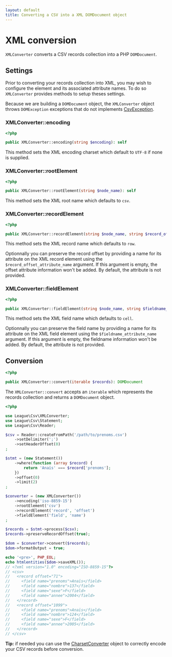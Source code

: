 ```yaml
---
layout: default
title: Converting a CSV into a XML DOMDocument object
---
```


# XML conversion

`XMLConverter` converts a CSV records collection into a PHP `DOMDocument`.

## Settings

Prior to converting your records collection into XML, you may wish to configure the element and its associated attribute names. To do so `XMLConverter` provides methods to setup theses settings.

<p class="message-warning">Because we are building a <code>DOMDocument</code> object, the <code>XMLConverter</code> object throws <code>DOMException</code> exceptions that do not implements <a href="/9.0/connections/exceptions/">CsvException</a>.</p>

### XMLConverter::encoding

~~~php
<?php

public XMLConverter::encoding(string $encoding): self
~~~

This method sets the XML encoding charset which default to `UTF-8` if none is supplied.

### XMLConverter::rootElement

~~~php
<?php

public XMLConverter::rootElement(string $node_name): self
~~~

This method sets the XML root name which defaults to `csv`.

### XMLConverter::recordElement

~~~php
<?php

public XMLConverter::recordElement(string $node_name, string $record_offset_attribute_name = ''): self
~~~

This method sets the XML record name which defaults to `row`.

Optionnally you can preserve the record offset by providing a name for its attribute on the XML record element using the `$record_offset_attribute_name` argument. If this argument is empty, the offset attribute information won't be added. By default, the attribute is not provided.

### XMLConverter::fieldElement

~~~php
<?php

public XMLConverter::fieldElement(string $node_name, string $fieldname_attribute_name = ''): self
~~~

This method sets the XML field name which defaults to `cell`.

Optionnally you can preserve the field name by providing a name for its attribute on the XML field element using the `$fieldname_attribute_name` argument. If this argument is empty, the fieldname information won't be added. By default, the attribute is not provided.

## Conversion

~~~php
<?php

public XMLConverter::convert(iterable $records): DOMDocument
~~~

The `XMLConverter::convert` accepts an `iterable` which represents the records collection and returns a `DOMDocument` object.

~~~php
<?php

use League\Csv\XMLConverter;
use League\Csv\Statement;
use League\Csv\Reader;

$csv = Reader::createFromPath('/path/to/prenoms.csv')
    ->setDelimiter(';')
    ->setHeaderOffset(0)
;

$stmt = (new Statement())
    ->where(function (array $record) {
        return 'Anaïs' === $record['prenoms'];
    })
    ->offset(0)
    ->limit(2)
;

$converter = (new XMLConverter())
    ->encoding('iso-8859-15')
    ->rootElement('csv')
    ->recordElement('record', 'offset')
    ->fieldElement('field', 'name')
;

$records = $stmt->process($csv);
$records->preserveRecordOffset(true);

$dom = $converter->convert($records);
$dom->formatOutput = true;

echo '<pre>', PHP_EOL;
echo htmlentities($dom->saveXML());
// <?xml version="1.0" encoding="ISO-8859-15"?>
// <csv>
//   <record offset="71">
//     <field name="prenoms">Anaïs</field>
//     <field name="nombre">137</field>
//     <field name="sexe">F</field>
//     <field name="annee">2004</field>
//   </record>
//   <record offset="1099">
//     <field name="prenoms">Anaïs</field>
//     <field name="nombre">124</field>
//     <field name="sexe">F</field>
//     <field name="annee">2005</field>
//   </record>
// </csv>
~~~

<p class="message-info"><strong>Tip:</strong> if needed you can use the <a href="/9.0/converter/charset/">CharsetConverter</a> object to correctly encode your CSV records before conversion.</p>